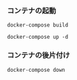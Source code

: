 ### コンテナの起動
```shell
docker-compose build

docker-compose up -d
```

### コンテナの後片付け
```shell
docker-compose down 
```